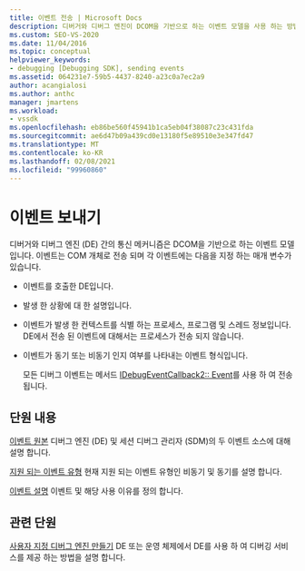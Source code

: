 ```yaml
---
title: 이벤트 전송 | Microsoft Docs
description: 디버거와 디버그 엔진이 DCOM을 기반으로 하는 이벤트 모델을 사용 하는 방법에 대해 알아봅니다. 이벤트는 COM 개체로 전송 됩니다.
ms.custom: SEO-VS-2020
ms.date: 11/04/2016
ms.topic: conceptual
helpviewer_keywords:
- debugging [Debugging SDK], sending events
ms.assetid: 064231e7-59b5-4437-8240-a23c0a7ec2a9
author: acangialosi
ms.author: anthc
manager: jmartens
ms.workload:
- vssdk
ms.openlocfilehash: eb86be560f45941b1ca5eb04f38087c23c431fda
ms.sourcegitcommit: ae6d47b09a439cd0e13180f5e89510e3e347fd47
ms.translationtype: MT
ms.contentlocale: ko-KR
ms.lasthandoff: 02/08/2021
ms.locfileid: "99960860"
---
```

# <a name="send-events"></a>이벤트 보내기
디버거와 디버그 엔진 (DE) 간의 통신 메커니즘은 DCOM을 기반으로 하는 이벤트 모델입니다. 이벤트는 COM 개체로 전송 되며 각 이벤트에는 다음을 지정 하는 매개 변수가 있습니다.

- 이벤트를 호출한 DE입니다.

- 발생 한 상황에 대 한 설명입니다.

- 이벤트가 발생 한 컨텍스트를 식별 하는 프로세스, 프로그램 및 스레드 정보입니다. DE에서 전송 된 이벤트에 대해서는 프로세스가 전송 되지 않습니다.

- 이벤트가 동기 또는 비동기 인지 여부를 나타내는 이벤트 형식입니다.

  모든 디버그 이벤트는 메서드 [IDebugEventCallback2:: Event](../../extensibility/debugger/reference/idebugeventcallback2-event.md)를 사용 하 여 전송 됩니다.

## <a name="in-this-section"></a>단원 내용
 [이벤트 원본](../../extensibility/debugger/event-sources-visual-studio-sdk.md) 디버그 엔진 (DE) 및 세션 디버그 관리자 (SDM)의 두 이벤트 소스에 대해 설명 합니다.

 [지원 되는 이벤트 유형](../../extensibility/debugger/supported-event-types.md) 현재 지원 되는 이벤트 유형인 비동기 및 동기를 설명 합니다.

 [이벤트 설명](../../extensibility/debugger/event-descriptions.md) 이벤트 및 해당 사용 이유를 정의 합니다.

## <a name="related-sections"></a>관련 단원
 [사용자 지정 디버그 엔진 만들기](../../extensibility/debugger/creating-a-custom-debug-engine.md) DE 또는 운영 체제에서 DE를 사용 하 여 디버깅 서비스를 제공 하는 방법을 설명 합니다.
